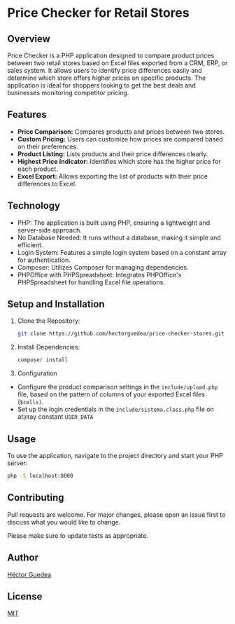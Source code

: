 
# Price Checker for Retail Stores

## Overview
Price Checker is a PHP application designed to compare product prices between two retail stores based on Excel files exported from a CRM, ERP, or sales system. It allows users to identify price differences easily and determine which store offers higher prices on specific products. The application is ideal for shoppers looking to get the best deals and businesses monitoring competitor pricing.

## Features
- **Price Comparison:** Compares products and prices between two stores.
- **Custom Pricing:** Users can customize how prices are compared based on their preferences.
- **Product Listing:** Lists products and their price differences clearly.
- **Highest Price Indicator:** Identifies which store has the higher price for each product.
- **Excel Export:** Allows exporting the list of products with their price differences to Excel.

## Technology
- PHP: The application is built using PHP, ensuring a lightweight and server-side approach.
- No Database Needed: It runs without a database, making it simple and efficient.
-  Login System: Features a simple login system based on a constant array for authentication.
- Composer: Utilizes Composer for managing dependencies.
- PHPOffice with PHPSpreadsheet: Integrates PHPOffice's PHPSpreadsheet for handling Excel file operations.

## Setup and Installation
1. Clone the Repository:
   ```bash
   git clone https://github.com/hectorguedea/price-checker-stores.git
   ```
2. Install Dependencies:
    ```bash
   composer install
   ```
3. Configuration
- Configure the product comparison settings in the `include/upload.php` file, based on the pattern of columns of your exported Excel files (`$cells)`.
- Set up the login credentials in the `include/sistema.class.php` file on at¡rray constant `USER_DATA` 

## Usage

To use the application, navigate to the project directory and start your PHP server:
```bash
php -S localhost:8000
```
## Contributing

Pull requests are welcome. For major changes, please open an issue first to discuss what you would like to change.

Please make sure to update tests as appropriate.

## Author

[Héctor Guedea](https://hectorguedea.com/)

## License

[MIT](https://choosealicense.com/licenses/mit/)
